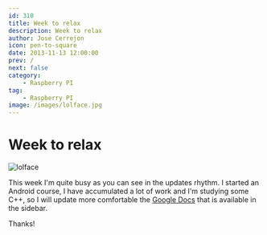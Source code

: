 ```yaml
---
id: 310
title: Week to relax
description: Week to relax
author: Jose Cerrejon
icon: pen-to-square
date: 2013-11-13 12:00:00
prev: /
next: false
category:
    - Raspberry PI
tag:
    - Raspberry PI
image: /images/lolface.jpg
---
```


# Week to relax

![lolface](/images/lolface.jpg)

This week I'm quite busy as you can see in the updates rhythm. I started an Android course, I have accumulated a lot of work and I'm studying some C++, so I will update more comfortable the [Google Docs](https://goo.gl/Iwhbq) that is available in the sidebar.

Thanks!
